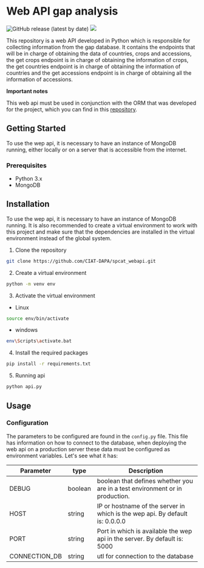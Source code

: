 # Web API gap analysis   

![GitHub release (latest by date)](https://img.shields.io/github/v/release/CIAT-DAPA/spcat_webapi) ![](https://img.shields.io/github/v/tag/CIAT-DAPA/spcat_webapi)

This repository is a web API developed in Python which is responsible for collecting information from the gap database. It contains the endpoints that will be in charge of obtaining the data of countries, crops and accessions, the get crops endpoint is in charge of obtaining the information of crops, the get countries endpoint is in charge of obtaining the information of countries and the get accessions endpoint is in charge of obtaining all the information of accessions.

**Important notes**

This web api must be used in conjunction with the ORM that was developed for the project, which you can find in this [repository](https://github.com/CIAT-DAPA/spcat_orm).

## Getting Started

To use the wep api, it is necessary to have an instance of MongoDB running, either locally or on a server that is accessible from the internet.

### Prerequisites

- Python 3.x
- MongoDB

## Installation

To use the wep api, it is necessary to have an instance of MongoDB running. It is also recommended to create a virtual environment to work with this project and make sure that the dependencies are installed in the virtual environment instead of the global system.

1. Clone the repository
````sh
git clone https://github.com/CIAT-DAPA/spcat_webapi.git
````

2. Create a virtual environment
````sh
python -m venv env
````

3. Activate the virtual environment
- Linux
````sh
source env/bin/activate
````
- windows
````sh
env\Scripts\activate.bat
````

4. Install the required packages

````sh
pip install -r requirements.txt
````

5. Running api

````sh
python api.py
````

## Usage

### Configuration

The parameters to be configured are found in the `config.py` file. This file has information on how to connect to the database, when deploying the web api on a production server these data must be configured as environment variables. Let's see what it has:

| Parameter     |type   | Description|
|---------------|-------|------------|
|DEBUG          |boolean|boolean that defines whether you are in a test environment or in production.|
|HOST           |string |IP or hostname of the server in which is the wep api. By default is: 0.0.0.0|
|PORT           |string |Port in which is available the wep api in the server. By default is: 5000   |
|CONNECTION_DB  |string |utl for connection to the database                                          |

